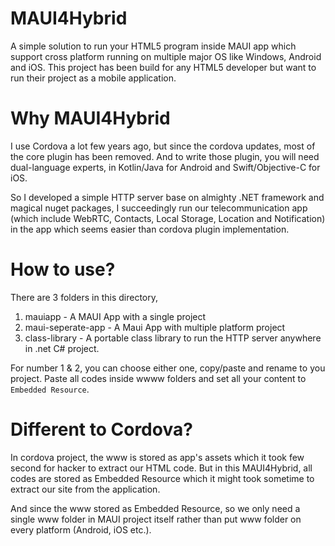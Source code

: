 # MAUI4Hybrid
A simple solution to run your HTML5 program inside MAUI app which support cross platform running on multiple major OS like Windows, Android and iOS. This project has been build for any HTML5 developer but want to run their project as a mobile application.

# Why MAUI4Hybrid
I use Cordova a lot few years ago, but since the cordova updates, most of the core plugin has been removed. And to write those plugin, you will need dual-language experts, in Kotlin/Java for Android and Swift/Objective-C for iOS. 

So I developed a simple HTTP server base on almighty .NET framework and magical nuget packages, I succeedingly run our telecommunication app (which include WebRTC, Contacts, Local Storage, Location and Notification) in the app which seems easier than cordova plugin implementation.

# How to use?
There are 3 folders in this directory,
1. mauiapp - A MAUI App with a single project
2. maui-seperate-app - A Maui App with multiple platform project
3. class-library - A portable class library to run the HTTP server anywhere in .net C# project.

For number 1 & 2, you can choose either one, copy/paste and rename to you project. Paste all codes inside wwww folders and set all your content to `Embedded Resource`.

# Different to Cordova?
In cordova project, the www is stored as app's assets which it took few second for hacker to extract our HTML code. But in this MAUI4Hybrid, all codes are stored as Embedded Resource which it might took sometime to extract our site from the application.

And since the www stored as Embedded Resource, so we only need a single www folder in MAUI project itself rather than put www folder on every platform (Android, iOS etc.). 
